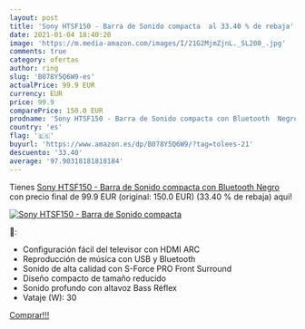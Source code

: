 ```yaml
---
layout: post
title: 'Sony HTSF150 - Barra de Sonido compacta  al 33.40 % de rebaja'
date: 2021-01-04 18:40:20
image: 'https://m.media-amazon.com/images/I/21G2MjmZjnL._SL200_.jpg'
comments: true
category: ofertas
author: ring
slug: 'B078Y5Q6W9-es'
actualPrice: 99.9 EUR
currency: EUR
price: 99.9
comparePrice: 150.0 EUR
prodname: 'Sony HTSF150 - Barra de Sonido compacta con Bluetooth  Negro'
country: 'es'
flag: '🇪🇸'
buyurl: 'https://www.amazon.es/dp/B078Y5Q6W9/?tag=tolees-21'
descuento: '33.40'
average: '97.90318181818184'
---
```


Tienes [Sony HTSF150 - Barra de Sonido compacta con Bluetooth  Negro](https://www.amazon.es/dp/B078Y5Q6W9/?tag=tolees-21) con precio final de  99.9 EUR (original: 150.0 EUR) (33.40 %  de rebaja) aqui!

[![Sony HTSF150 - Barra de Sonido compacta ](https://m.media-amazon.com/images/I/21G2MjmZjnL._SL200_.jpg)](https://www.amazon.es/dp/B078Y5Q6W9/?tag=tolees-21)

🔎:

- Configuración fácil del televisor con HDMI ARC
- Reproducción de música con USB y Bluetooth
- Sonido de alta calidad con S-Force PRO Front Surround
- Diseño compacto de tamaño reducido
- Sonido profundo con altavoz Bass Réflex
- Vataje (W): 30

[Comprar!!!](https://www.amazon.es/dp/B078Y5Q6W9/?tag=tolees-21)
